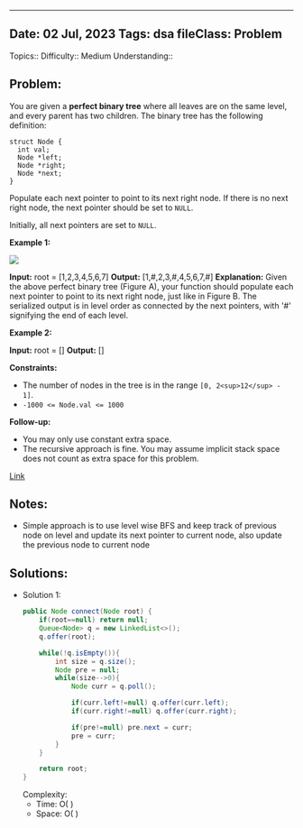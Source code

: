
---
Date: 02 Jul, 2023
Tags: dsa
fileClass: Problem
---
Topics:: 
Difficulty::  Medium
Understanding:: 
## Problem: 
 You are given a **perfect binary tree** where all leaves are on the same level, and every parent has two children. The binary tree has the following definition:

	struct Node {
	  int val;
	  Node *left;
	  Node *right;
	  Node *next;
	}

Populate each next pointer to point to its next right node. If there is no next right node, the next pointer should be set to `NULL`.

Initially, all next pointers are set to `NULL`.

**Example 1:**

![](https://assets.leetcode.com/uploads/2019/02/14/116_sample.png)

**Input:** root = \[1,2,3,4,5,6,7\]
**Output:** \[1,#,2,3,#,4,5,6,7,#\]
**Explanation:** Given the above perfect binary tree (Figure A), your function should populate each next pointer to point to its next right node, just like in Figure B. The serialized output is in level order as connected by the next pointers, with '#' signifying the end of each level.

**Example 2:**

**Input:** root = \[\]
**Output:** \[\]

**Constraints:**

- The number of nodes in the tree is in the range `[0, 2<sup>12</sup> - 1]`.
- `-1000 <= Node.val <= 1000`

**Follow-up:**

- You may only use constant extra space.
- The recursive approach is fine. You may assume implicit stack space does not count as extra space for this problem.

[Link]( https://leetcode.com/problems/populating-next-right-pointers-in-each-node/)

## Notes: 
- Simple approach is to use level wise BFS and keep track of previous node on level and update its next pointer to current node, also update the previous node to current node

## Solutions: 

- Solution 1: 
	```java
	public Node connect(Node root) {
        if(root==null) return null;
        Queue<Node> q = new LinkedList<>();
        q.offer(root);

        while(!q.isEmpty()){
            int size = q.size();
            Node pre = null;
            while(size-->0){
                Node curr = q.poll();

                if(curr.left!=null) q.offer(curr.left);
                if(curr.right!=null) q.offer(curr.right);

                if(pre!=null) pre.next = curr;
                pre = curr;
            }
        }

        return root;
    }
	
	```
	Complexity: 
	- Time: O( )
	- Space: O( )

